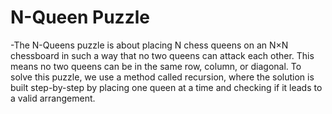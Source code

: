 # N-Queen Puzzle

-The N-Queens puzzle is about placing N chess queens on an N×N chessboard in such a way that no two queens can attack each other. This means no two queens can be in the same row, column, or diagonal. To solve this puzzle, we use a method called recursion, where the solution is built step-by-step by placing one queen at a time and checking if it leads to a valid arrangement.
